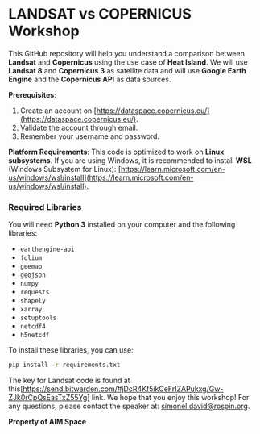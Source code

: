 # LANDSAT vs COPERNICUS Workshop

This GitHub repository will help you understand a comparison between **Landsat** and **Copernicus** using the use case of **Heat Island**. We will use **Landsat 8** and **Copernicus 3** as satellite data and will use **Google Earth Engine** and the **Copernicus API** as data sources.

**Prerequisites**:
1. Create an account on [https://dataspace.copernicus.eu/](https://dataspace.copernicus.eu/).
2. Validate the account through email.
3. Remember your username and password.

**Platform Requirements**:
This code is optimized to work on **Linux subsystems**. If you are using Windows, it is recommended to install **WSL** (Windows Subsystem for Linux): [https://learn.microsoft.com/en-us/windows/wsl/install](https://learn.microsoft.com/en-us/windows/wsl/install).

### Required Libraries
You will need **Python 3** installed on your computer and the following libraries:

- `earthengine-api`
- `folium`
- `geemap`
- `geojson`
- `numpy`
- `requests`
- `shapely`
- `xarray`
- `setuptools`
- `netcdf4`
- `h5netcdf`

To install these libraries, you can use:
```bash
pip install -r requirements.txt
```

The key for Landsat code is found at this[https://send.bitwarden.com/#jDcR4Kf5ikCeFrIZAPukxg/Gw-ZJk0rCpQsEasTxZ55Yg] link.
We hope that you enjoy this workshop! For any questions, please contact the speaker at: simonel.david@rospin.org.

**Property of AIM Space**
